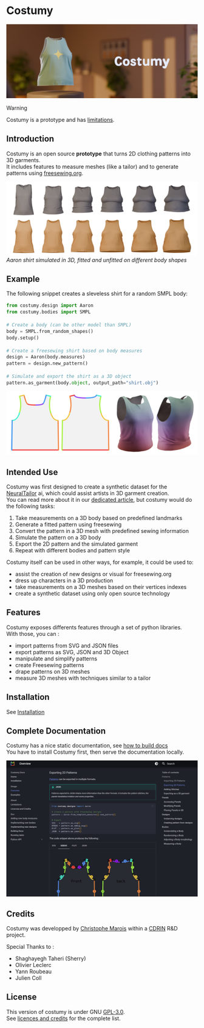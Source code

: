 
# Costumy


![3D render of an interior scene. The foreground shows a floating tanktop in blue on the left. "Costumy" can be read on the right." ](docs/assets/media/costumy_banner.png)

> [!WARNING]
> Costumy is a prototype and has [limitations](docs/About/limitations.md).

## Introduction

Costumy is an open source **prototype** that turns 2D clothing patterns into 3D garments.  
It includes features to measure meshes (like a tailor) and to generate patterns using [freesewing.org](https://freesewing.org/).

![Two rows of 3D garments, the first in gray is unfitted, the second in orange is fitted](docs/assets/media/simulated_garments.png)
*Aaron shirt simulated in 3D, fitted and unfitted on different body shapes*

## Example

The following snippet creates a sleveless shirt for a random SMPL body:

```python
from costumy.design import Aaron 
from costumy.bodies import SMPL 

# Create a body (can be other model than SMPL)
body = SMPL.from_random_shapes()
body.setup()

# Create a freesewing shirt based on body measures
design = Aaron(body.measures)
pattern = design.new_pattern()

# Simulate and export the shirt as a 3D object
pattern.as_garment(body.object, output_path="shirt.obj")

```

![Aaron shirt in 2D and in 3D](docs/assets/media/cover.png)

## Intended Use

Costumy was first designed to create a synthetic dataset for the [NeuralTailor](https://github.com/maria-korosteleva/Garment-Pattern-Estimation) ai, which could assist artists in 3D garment creation.  
You can read more about it in our [dedicated article](https://www.cdrin.com/en/ai-assisted-costume-creation/), but costumy would do the following tasks:

1) Take measurements on a 3D body based on predefined landmarks
2) Generate a fitted pattern using freesewing
3) Convert the pattern in a 3D mesh with predefined sewing information
4) Simulate the pattern on a 3D body
5) Export the 2D pattern and the simulated garment
6) Repeat with different bodies and pattern style

Costumy itself can be used in other ways, for example, it could be used to:

- assist the creation of new designs or visual for freesewing.org
- dress up characters in a 3D production
- take measurements on a 3D meshes based on their vertices indexes
- create a synthetic dataset using only open source technology

## Features

Costumy exposes differents features through a set of python libraries.  
With those, you can :

- import patterns from SVG and JSON files
- export patterns as SVG, JSON and 3D Object
- manipulate and simplify patterns
- create Freesewing patterns
- drape patterns on 3D meshes
- measure 3D meshes with techniques similar to a tailor

## Installation

See [Installation](docs/installation.md)

## Complete Documentation

Costumy has a nice static documentation, see [how to build docs](docs/Dev/docs.md)  
You have to install Costumy first, then serve the documentation locally.

![Screenshot of the docs](docs/assets/media/docs_screenshot.png)

## Credits

Costumy was developped by [Christophe Marois](https://github.com/Qaqelol) within a [CDRIN](https://www.cdrin.com/) R&D project.  

Special Thanks to :

- Shaghayegh Taheri (Sherry)
- Olivier Leclerc
- Yann Roubeau
- Julien Coll

## License

This version of costumy is under GNU [GPL-3.0](https://www.gnu.org/licenses/gpl-3.0.html).  
See [licences and credits](docs/About/licenses.md) for the complete list.
